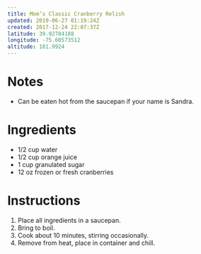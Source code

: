 ```yaml
---
title: Mom’s Classic Cranberry Relish
updated: 2019-06-27 01:19:24Z
created: 2017-12-24 22:07:37Z
latitude: 39.92784188
longitude: -75.60573512
altitude: 101.9924
---
```


# Notes

- Can be eaten hot from the saucepan if your name is Sandra.

# Ingredients

- 1/2 cup water
- 1/2 cup orange juice
- 1 cup granulated sugar
- 12 oz frozen or fresh cranberries

# Instructions

1. Place all ingredients in a saucepan.
2. Bring to boil.
3. Cook about 10 minutes, stirring occasionally.
4. Remove from heat, place in container and chill.